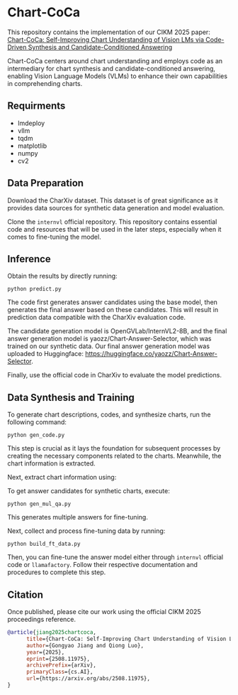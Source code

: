# Chart-CoCa
This repository contains the implementation of our CIKM 2025 paper:
[Chart-CoCa: Self-Improving Chart Understanding of Vision LMs via Code-Driven Synthesis and Candidate-Conditioned Answering](https://arxiv.org/abs/2508.11975)

Chart-CoCa centers around chart understanding and employs code as an intermediary for chart synthesis and candidate-conditioned answering, enabling Vision Language Models (VLMs) to enhance their own capabilities in comprehending charts.


## Requirments
- lmdeploy
- vllm
- tqdm
- matplotlib
- numpy
- cv2

## Data Preparation

Download the CharXiv dataset. This dataset is of great significance as it provides data sources for synthetic data generation and model evaluation.

Clone the `internvl` official repository. This repository contains essential code and resources that will be used in the later steps, especially when it comes to fine-tuning the model.

## Inference
Obtain the results by directly running:

```
python predict.py
```
The code first generates answer candidates using the base model, then generates the final answer based on these candidates.
This will result in prediction data compatible with the CharXiv evaluation code.

The candidate generation model is OpenGVLab/InternVL2-8B, and the final answer generation model is yaozz/Chart-Answer-Selector, which was trained on our synthetic data. Our final answer generation model was uploaded to Huggingface: https://huggingface.co/yaozz/Chart-Answer-Selector.


Finally, use the official code in CharXiv to evaluate the model predictions.


## Data Synthesis and Training

To generate chart descriptions, codes, and synthesize charts, run the following command:



```
python gen_code.py
```

This step is crucial as it lays the foundation for subsequent processes by creating the necessary components related to the charts. Meanwhile, the chart information is extracted.

Next, extract chart information using:



To get answer candidates for synthetic charts, execute:
```
python gen_mul_qa.py
```

This generates multiple answers for fine-tuning.

Next, collect and process fine-tuning data by running:



```
python build_ft_data.py
```



Then, you can fine-tune the answer model either through `internvl` official code or `llamafactory`. Follow their respective documentation and procedures to complete this step.





## Citation
Once published, please cite our work using the official CIKM 2025 proceedings reference.
```bib
@article{jiang2025chartcoca,
      title={Chart-CoCa: Self-Improving Chart Understanding of Vision LMs via Code-Driven Synthesis and Candidate-Conditioned Answering}, 
      author={Gongyao Jiang and Qiong Luo},
      year={2025},
      eprint={2508.11975},
      archivePrefix={arXiv},
      primaryClass={cs.AI},
      url={https://arxiv.org/abs/2508.11975}, 
}
```
